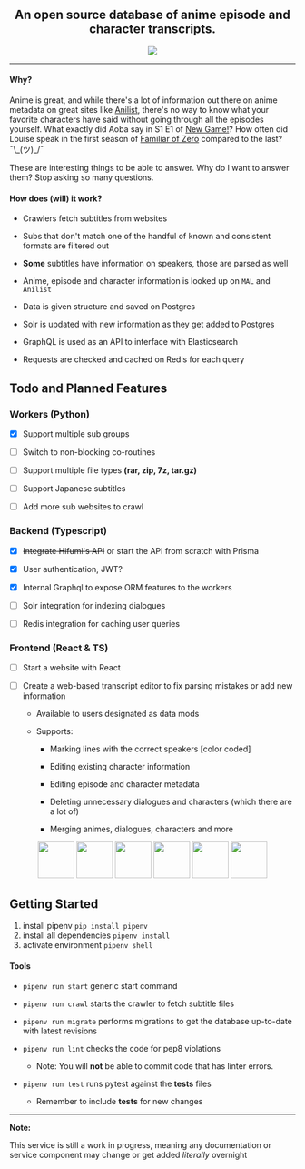 <div align="center">
    <h2><b>An open source database of anime episode and character transcripts.</b></h2>
</div>


<div align="center">
    <img src="https://images.gr-assets.com/hostedimages/1502722027ra/23588364.gif">
</div>

<hr>

#### Why?

Anime is great, and while there's a lot of information out there on anime metadata
on great sites like [Anilist](http://anilist.co/), there's no
way to know what your favorite characters have said without going through
all the episodes yourself. What exactly did Aoba say in S1 E1
of [New Game!](https://anilist.co/anime/21455)? How often did Louise speak
in the first season of [Familiar of Zero](https://anilist.co/anime/1195/The-Familiar-of-Zero/)
compared to the last? ¯\\\_(ツ)\_/¯

These are interesting things to be able to answer. Why do I want to answer
them? Stop asking so many questions.

#### How does (will) it work?

- Crawlers fetch subtitles from websites

- Subs that don't match one of the handful of known and consistent formats are filtered out

- **Some** subtitles have information on speakers, those are parsed as well

- Anime, episode and character information is looked up on `MAL` and `Anilist`

- Data is given structure and saved on Postgres

- Solr is updated with new information as they get added to Postgres

- GraphQL is used as an API to interface with Elasticsearch

- Requests are checked and cached on Redis for each query

## Todo and Planned Features

### Workers (Python)

- [x] Support multiple sub groups

- [ ] Switch to non-blocking co-routines

- [ ] Support multiple file types **(rar, zip, 7z, tar.gz)**

- [ ] Support Japanese subtitles

- [ ] Add more sub websites to crawl


### Backend (Typescript)

- [x] ~~Integrate Hifumi's API~~ or start the API from scratch with Prisma

- [x] User authentication, JWT?

- [x] Internal Graphql to expose ORM features to the workers

- [ ] Solr integration for indexing dialogues

- [ ] Redis integration for caching user queries

### Frontend (React & TS)

- [ ] Start a website with React

- [ ] Create a web-based transcript editor to fix parsing mistakes or add new information

    - Available to users designated as data mods

    - Supports:

        - Marking lines with the correct speakers [color coded]

        - Editing existing character information

        - Editing episode and character metadata

        - Deleting unnecessary dialogues and characters (which there are a lot of)

        - Merging animes, dialogues, characters and more


<div align="center">
    <img src="http://www.typescriptlang.org/assets/images/icons/apple-touch-icon-180x180.png" height="64">
    <img src="https://upload.wikimedia.org/wikipedia/commons/thumb/c/c3/Python-logo-notext.svg/2000px-Python-logo-notext.svg.png" height="64">
    <img src="https://redislabs.com/wp-content/themes/redislabs/assets/images/redis-logo-stack.png" height="64">
    <img src="https://upload.wikimedia.org/wikipedia/commons/thumb/1/17/GraphQL_Logo.svg/2000px-GraphQL_Logo.svg.png" height="64">
    <img src="https://upload.wikimedia.org/wikipedia/commons/thumb/2/29/Postgresql_elephant.svg/1200px-Postgresql_elephant.svg.png" height="64">
    <img src="https://burner.bonanza.com/background_masks/100887573.png?composite=true&transparent=true" height="64">
</div>


## Getting Started

1. install pipenv `pip install pipenv`
2. install all dependencies `pipenv install`
3. activate environment `pipenv shell`

#### Tools

- `pipenv run start` generic start command

- `pipenv run crawl` starts the crawler to fetch subtitle files

- `pipenv run migrate` performs migrations to get the database up-to-date with latest revisions

- `pipenv run lint` checks the code for pep8 violations

  - Note: You will **not** be able to commit code that has linter errors.

- `pipenv run test` runs pytest against the __tests__ files
  - Remember to include __tests__ for new changes


<hr>

**Note:**

This service is still a work in progress, meaning any documentation
or service component may change or get added _literally_ overnight
